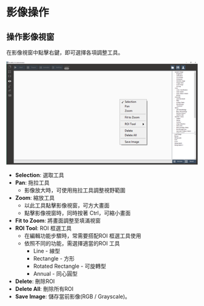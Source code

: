 # 影像操作

## 操作影像視窗

在影像視窗中點擊右鍵，即可選擇各項調整工具。

![](../../.gitbook/assets/tu-pian-44.png)

* **Selection**: 選取工具
* **Pan**: 拖拉工具
  * 影像放大時，可使用拖拉工具調整視野範圍
* **Zoom**: 縮放工具
  * 以此工具點擊影像視窗，可方大畫面
  * 點擊影像視窗時，同時按著 Ctrl，可縮小畫面
* **Fit to Zoom**: 將畫面調整至填滿視窗
* **ROI Tool**: ROI 框選工具
  * 在編輯功能步驟時，常需要搭配ROI 框選工具使用
  * 依照不同的功能，需選擇適當的ROI 工具
    * Line - 線型
    * Rectangle - 方形
    * Rotated Rectangle - 可旋轉型
    * Annual - 同心圓型
* **Delete**: 刪除ROI
* **Delete All**: 刪除所有ROI
* **Save Image**: 儲存當前影像\(RGB / Grayscale\)。

